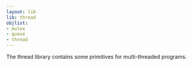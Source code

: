 ```yaml
---
layout: lib
lib: thread 
objlist:
- mutex
- queue
- thread
---
```


The thread library contains some primitives for multi-threaded programs.
